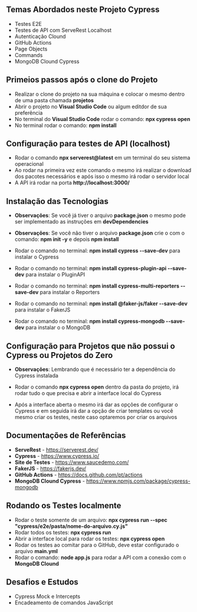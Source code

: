 ## Temas Abordados neste Projeto Cypress

* Testes E2E
* Testes de API com ServeRest Localhost
* Autenticação Clound
* GitHub Actions
* Page Objects
* Commands
* MongoDB Clound Cypress

## Primeios passos após o clone do Projeto

* Realizar o clone do projeto na sua máquina e colocar o mesmo dentro de uma pasta chamada **projetos**
* Abrir o projeto no **Visual Studio Code** ou algum editdor de sua preferência
* No terminal do **Visual Studio Code** rodar o comando: **npx cypress open**
* No terminal rodar o comando: **npm install**

## Configuração para testes de API (localhost)

* Rodar o comando **npx serverest@latest** em um terminal do seu sistema operacional
* Ao rodar na primeira vez este comando o mesmo irá realizar o download dos pacotes necessários e após isso o mesmo irá rodar o servidor local
* A API irá rodar na porta **http://localhost:3000/**

## Instalação das Tecnologias

* **Observações**: Se você já tiver o arquivo **package.json** o mesmo pode ser implementado as instruções em **devDependencies**
* **Observações**: Se você não tiver o arquivo **package.json** crie o com o comando: **npm init -y** e depois **npm install**

* Rodar o comando no terminal: **npm install cypress --save-dev** para instalar o Cypress
* Rodar o comando no terminal: **npm install cypress-plugin-api --save-dev** para instalar o PluginAPI
* Rodar o comando no terminal: **npm install cypress-multi-reporters --save-dev** para instalar o Reporters
* Rodar o comando no terminal: **npm install @faker-js/faker --save-dev** para instalar o FakerJS
* Rodar o comando no terminal: **npm install cypress-mongodb --save-dev** para instalar o o MongoDB

## Configuração para Projetos que não possui o Cypress ou Projetos do Zero

* **Observações**: Lembrando que é necessário ter a dependência do Cypress instalada

* Rodar o comando **npx cypress open** dentro da pasta do projeto, irá rodar tudo o que precisa e abrir a interface local do Cypress
* Após a interface aberta o mesmo irá dar as opções de configurar o Cypress e em seguida irá dar a opção de criar templates ou você mesmo criar os testes, neste caso optaremos por criar os arquivos

## Documentações de Referências

* **ServeRest** - https://serverest.dev/
* **Cypress** - https://www.cypress.io/
* **Site de Testes** - https://www.saucedemo.com/
* **FakerJS** - https://fakerjs.dev/
* **GitHub Actions** - https://docs.github.com/pt/actions
* **MongoDB Clound Cypress** - https://www.npmjs.com/package/cypress-mongodb

## Rodando os Testes localmente

* Rodar o teste somente de um arquivo: **npx cypress run --spec "cypress/e2e/pasta/nome-do-arquivo.cy.js"**
* Rodar todos os testes: **npx cypress run**
* Abrir a interface local para rodar os testes: **npx cypress open**
* Rodar os testes ao comitar para o GitHub, deve estar configurado o arquivo **main.yml**
* Rodar o comando: **node app.js** para rodar a API com a conexão com o **MongoDB Clound**

## Desafios e Estudos 

* Cypress Mock e Intercepts
* Encadeamento de comandos JavaScript